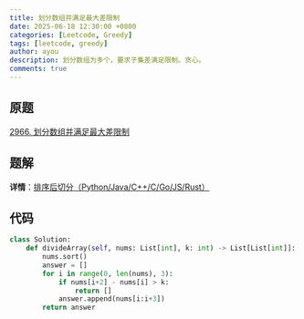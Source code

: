 ```yaml
---
title: 划分数组并满足最大差限制
date: 2025-06-18 12:30:00 +0800
categories: [Leetcode, Greedy]
tags: [leetcode, greedy]
author: ayou
description: 划分数组为多个，要求子集差满足限制。贪心。
comments: true
---
```


## 原题
[2966. 划分数组并满足最大差限制](https://leetcode.cn/problems/divide-array-into-arrays-with-max-difference/description/)

## 题解
**详情**：[排序后切分（Python/Java/C++/C/Go/JS/Rust）](https://leetcode.cn/problems/divide-array-into-arrays-with-max-difference/solutions/2569341/pai-xu-hou-qie-fen-pythonjavacgo-by-endl-lewc)

## 代码
```python
class Solution:
    def divideArray(self, nums: List[int], k: int) -> List[List[int]]:
        nums.sort()
        answer = []
        for i in range(0, len(nums), 3):
            if nums[i+2] - nums[i] > k:
                return []
            answer.append(nums[i:i+3])
        return answer
```
